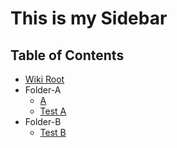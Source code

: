 # This is my Sidebar

## Table of Contents

- [Wiki Root](wiki/Wiki.md)
- Folder-A
  - [A](/Folder-A/A.md)
  - [Test A](wiki/Folder-A/Test.md)
- Folder-B
  - [Test B](wiki/Folder-B/Test.md)
